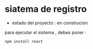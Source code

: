 <h1>siatema de registro </h1>

- estado del proyecto : en construcion 

para ejecutar el sistema , debes poner :

```npm install react```
